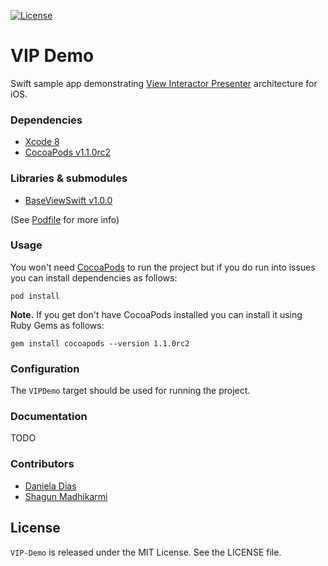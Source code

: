 [![License](https://img.shields.io/badge/license-MIT-green.svg?style=flat)](https://github.com/ustwo/vip-demo-swift/blob/master/LICENSE)

# VIP Demo
Swift sample app demonstrating [View Interactor Presenter](https://cleanswift.com) architecture for iOS.

### Dependencies 

* [Xcode 8](http://adcdownload.apple.com/Developer_Tools/Xcode_8/Xcode_8.xip)
* [CocoaPods v1.1.0rc2](https://github.com/CocoaPods/CocoaPods/releases/tag/1.1.0.rc.2)

### Libraries & submodules

* [BaseViewSwift v1.0.0](https://github.com/ustwo/baseview-swift)

(See [Podfile](https://github.com/ustwo/vip-demo-swift/blob/master/Podfile) for more info)

### Usage

You won't need [CocoaPods](https://cocoapods.org) to run the project but if you do run into issues you can install dependencies as follows:

    pod install

**Note.** If you get don't have CocoaPods installed you can install it using Ruby Gems as follows:
	
	gem install cocoapods --version 1.1.0rc2
	

### Configuration

The `VIPDemo` target should be used for running the project.


### Documentation

TODO

### Contributors

* [Daniela Dias](mailto:daniela@ustwo.com)
* [Shagun Madhikarmi](mailto:shagun@ustwo.com)

## License

`VIP-Demo` is released under the MIT License. See the LICENSE file.
